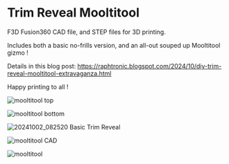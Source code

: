 # Trim Reveal Mooltitool

F3D Fusion360 CAD file, and STEP files for 3D printing.

Includes both a basic no-frills version, and an all-out souped up Mooltitool gizmo !

Details in this blog post: https://raphtronic.blogspot.com/2024/10/diy-trim-reveal-mooltitool-extravaganza.html

Happy printing to all !

![mooltitool top](https://github.com/user-attachments/assets/b1c4a5b4-41a4-459b-93d2-0e72c9694420)

![mooltitool bottom](https://github.com/user-attachments/assets/8358e7fe-9452-4eb1-9201-c44ebfb819fb)

![20241002_082520 Basic Trim Reveal](https://github.com/user-attachments/assets/b1cc9350-dbf9-4d50-b3f4-303a8a51bff2)

![mooltitool CAD](https://github.com/user-attachments/assets/9340717b-8f87-41c4-b7a7-efe6e350ca0a)

![mooltitool](https://github.com/user-attachments/assets/c27fef2e-7e2b-40c7-8f07-b65099e76891)
